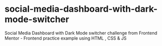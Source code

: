 # social-media-dashboard-with-dark-mode-switcher
Social Media Dashboard with Dark Mode switcher challenge from Frontend Mentor - Frontend practice example using HTML , CSS &amp; JS

